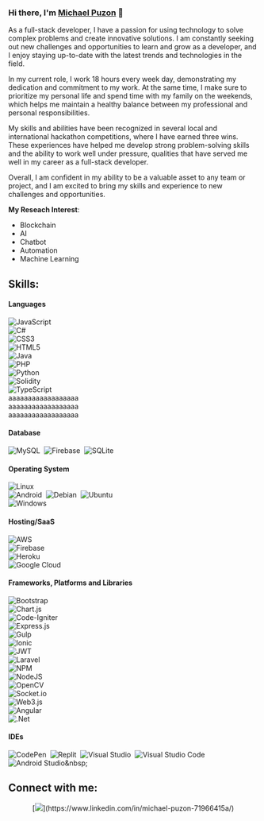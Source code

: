 ### Hi there, I'm [Michael Puzon](https://github.com/DevPuzon) 👋

As a full-stack developer, I have a passion for using technology to solve complex problems and create innovative solutions. I am constantly seeking out new challenges and opportunities to learn and grow as a developer, and I enjoy staying up-to-date with the latest trends and technologies in the field.

In my current role, I work 18 hours every week day, demonstrating my dedication and commitment to my work. At the same time, I make sure to prioritize my personal life and spend time with my family on the weekends, which helps me maintain a healthy balance between my professional and personal responsibilities.

My skills and abilities have been recognized in several local and international hackathon competitions, where I have earned three wins. These experiences have helped me develop strong problem-solving skills and the ability to work well under pressure, qualities that have served me well in my career as a full-stack developer.

Overall, I am confident in my ability to be a valuable asset to any team or project, and I am excited to bring my skills and experience to new challenges and opportunities.

**My Reseach Interest**:
- Blockchain
- AI
- Chatbot
- Automation
- Machine Learning
   
## Skills:


#### Languages

![JavaScript](https://img.shields.io/badge/javascript-%23323330.svg?style=for-the-badge&logo=javascript&logoColor=%23F7DF1E)&nbsp;   
![C#](https://img.shields.io/badge/c%23-%23239120.svg?style=for-the-badge&logo=c-sharp&logoColor=white)&nbsp;   
![CSS3](https://img.shields.io/badge/css3-%231572B6.svg?style=for-the-badge&logo=css3&logoColor=white)&nbsp;   
![HTML5](https://img.shields.io/badge/html5-%23E34F26.svg?style=for-the-badge&logo=html5&logoColor=white)&nbsp;   
![Java](https://img.shields.io/badge/java-%23ED8B00.svg?style=for-the-badge&logo=java&logoColor=white)&nbsp;   
![PHP](https://img.shields.io/badge/php-%23777BB4.svg?style=for-the-badge&logo=php&logoColor=white)&nbsp;   
![Python](https://img.shields.io/badge/python-3670A0?style=for-the-badge&logo=python&logoColor=ffdd54)&nbsp;   
![Solidity](https://img.shields.io/badge/Solidity-%23363636.svg?style=for-the-badge&logo=solidity&logoColor=white)&nbsp;   
![TypeScript](https://img.shields.io/badge/typescript-%23007ACC.svg?style=for-the-badge&logo=typescript&logoColor=white)&nbsp;   
aaaaaaaaaaaaaaaaaa&nbsp;   
aaaaaaaaaaaaaaaaaa&nbsp;   
aaaaaaaaaaaaaaaaaa&nbsp;   

#### Database

![MySQL](https://img.shields.io/badge/MySQL-00000F?style=for-the-badge&logo=mysql&logoColor=white)&nbsp;
![Firebase](https://img.shields.io/badge/Firebase-039BE5?style=for-the-badge&logo=Firebase&logoColor=white)&nbsp;
![SQLite](https://img.shields.io/badge/sqlite-%2307405e.svg?style=for-the-badge&logo=sqlite&logoColor=white)&nbsp; 

#### Operating System
 
![Linux](https://img.shields.io/badge/Linux-FCC624?style=for-the-badge&logo=linux&logoColor=black)&nbsp;  
![Android](https://img.shields.io/badge/Android-3DDC84?style=for-the-badge&logo=android&logoColor=white)&nbsp; 
![Debian](https://img.shields.io/badge/Debian-D70A53?style=for-the-badge&logo=debian&logoColor=white)&nbsp; 
![Ubuntu](https://img.shields.io/badge/Ubuntu-E95420?style=for-the-badge&logo=ubuntu&logoColor=white)&nbsp;  
![Windows](https://img.shields.io/badge/Windows-0078D6?style=for-the-badge&logo=windows&logoColor=white)&nbsp;   

#### Hosting/SaaS
 
![AWS](https://img.shields.io/badge/AWS-%23FF9900.svg?style=for-the-badge&logo=amazon-aws&logoColor=white)&nbsp;   
![Firebase](https://img.shields.io/badge/firebase-%23039BE5.svg?style=for-the-badge&logo=firebase)&nbsp;   
![Heroku](https://img.shields.io/badge/heroku-%23430098.svg?style=for-the-badge&logo=heroku&logoColor=white)&nbsp;   
![Google Cloud](https://img.shields.io/badge/GoogleCloud-%234285F4.svg?style=for-the-badge&logo=google-cloud&logoColor=white)&nbsp;    

#### Frameworks, Platforms and Libraries

![Bootstrap](https://img.shields.io/badge/bootstrap-%23563D7C.svg?style=for-the-badge&logo=bootstrap&logoColor=white)&nbsp;   
![Chart.js](https://img.shields.io/badge/chart.js-F5788D.svg?style=for-the-badge&logo=chart.js&logoColor=white)&nbsp;   
![Code-Igniter](https://img.shields.io/badge/CodeIgniter-%23EF4223.svg?style=for-the-badge&logo=codeIgniter&logoColor=white)&nbsp;   
![Express.js](https://img.shields.io/badge/express.js-%23404d59.svg?style=for-the-badge&logo=express&logoColor=%2361DAFB)&nbsp;   
![Gulp](https://img.shields.io/badge/GULP-%23CF4647.svg?style=for-the-badge&logo=gulp&logoColor=white)&nbsp;   
![Ionic](https://img.shields.io/badge/Ionic-%233880FF.svg?style=for-the-badge&logo=Ionic&logoColor=white)&nbsp;   
![JWT](https://img.shields.io/badge/JWT-black?style=for-the-badge&logo=JSON%20web%20tokens)&nbsp;   
![Laravel](https://img.shields.io/badge/laravel-%23FF2D20.svg?style=for-the-badge&logo=laravel&logoColor=white)&nbsp;   
![NPM](https://img.shields.io/badge/NPM-%23000000.svg?style=for-the-badge&logo=npm&logoColor=white)&nbsp;   
![NodeJS](https://img.shields.io/badge/node.js-6DA55F?style=for-the-badge&logo=node.js&logoColor=white)&nbsp;   
![OpenCV](https://img.shields.io/badge/opencv-%23white.svg?style=for-the-badge&logo=opencv&logoColor=white)&nbsp;   
![Socket.io](https://img.shields.io/badge/Socket.io-black?style=for-the-badge&logo=socket.io&badgeColor=010101)&nbsp;   
![Web3.js](https://img.shields.io/badge/web3.js-F16822?style=for-the-badge&logo=web3.js&logoColor=white)&nbsp;   
![Angular](https://img.shields.io/badge/angular-%23DD0031.svg?style=for-the-badge&logo=angular&logoColor=white)&nbsp;   
![.Net](https://img.shields.io/badge/.NET-5C2D91?style=for-the-badge&logo=.net&logoColor=white)&nbsp;   

#### IDEs

![CodePen](https://img.shields.io/badge/CodePen-white?style=for-the-badge&logo=codepen&logoColor=black)&nbsp;
![Replit](https://img.shields.io/badge/Replit-DD1200?style=for-the-badge&logo=Replit&logoColor=white)&nbsp;
![Visual Studio](https://img.shields.io/badge/Visual%20Studio-5C2D91.svg?style=for-the-badge&logo=visual-studio&logoColor=white)&nbsp;
![Visual Studio Code](https://img.shields.io/badge/Visual%20Studio%20Code-0078d7.svg?style=for-the-badge&logo=visual-studio-code&logoColor=white)&nbsp;
![Android Studio]([https://img.shields.io/badge/VIM-%2311AB00.svg?style=for-the-badge&logo=vim&logoColor=white](https://img.shields.io/badge/Android%20Studio-3DDC84.svg?style=for-the-badge&logo=android-studio&logoColor=white))&nbsp;


## Connect with me:

<p align = "center">
[<img src="https://img.shields.io/badge/linkedin-%2312100E.svg?&style=for-the-badge&logo=linkedin&logoColor=white&color=black" />](https://www.linkedin.com/in/michael-puzon-71966415a/)
</p>
 
 
